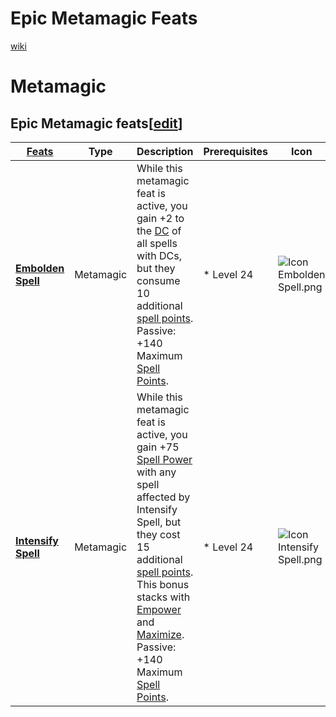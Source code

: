 # Epic Metamagic Feats

[wiki](http://ddowiki.com/page/Epic_Feats)

# Metamagic

Epic Metamagic feats[[edit](http://ddowiki.com/edit/Epic_Feats?section=5 "Edit section: Epic Metamagic feats")]
---------------------------------------------------------------------------------------------------------------

| [ ][existingFeat] [Feats][result]                                                                                                             | Type    | Description                                                                                                                                                                                                                                                                                                                                                                                                                       | Prerequisites                                                                                                                                | Icon                                                                                                  |
|-------------------------------------------------------------------------------------------------------|------------------------------------------------------------------------------------------------------------------|---------|-----------------------------------------------------------------------------------------------------------------------------------------------------------------------------------------------------------------------------------------------------------------------------------------------------------------------------------------------------------------------------------------------------------------------------------|----------------------------------------------------------------------------------------------------------------------------------------------|
| **[Embolden Spell](http://ddowiki.com/page/Embolden_Spell "Embolden Spell")**    | Metamagic | While this metamagic feat is active, you gain +2 to the [DC](http://ddowiki.com/page/DC "DC") of all spells with DCs, but they consume 10 additional [spell points](http://ddowiki.com/page/Spell_point "Spell point"). Passive: +140 Maximum [Spell Points](http://ddowiki.com/page/Spell_Point "Spell Point").                                                                                                                                                                                | *  Level 24   | ![Icon Embolden Spell.png](/images/Icon_Embolden_Spell.png)   |
| **[Intensify Spell](http://ddowiki.com/page/Intensify_Spell "Intensify Spell")** | Metamagic | While this metamagic feat is active, you gain +75 [Spell Power](http://ddowiki.com/page/Spell_Power "Spell Power") with any spell affected by Intensify Spell, but they cost 15 additional [spell points](http://ddowiki.com/page/Spell_point "Spell point"). This bonus stacks with [Empower](http://ddowiki.com/page/Empower "Empower") and [Maximize](http://ddowiki.com/page/Maximize "Maximize"). Passive: +140 Maximum [Spell Points](http://ddowiki.com/page/Spell_Point "Spell Point"). | *  Level 24   | ![Icon Intensify Spell.png](/images/Icon_Intensify_Spell.png) |

[existingFeat]: - "c:verify-rows=#feat:verify()"
[_matchStrategy_]: - "c:matchStrategy=KeyMatch"
[result]: - "?=#feat"


